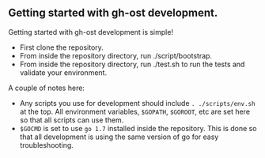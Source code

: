 ## Getting started with gh-ost development.

Getting started with gh-ost development is simple!

- First clone the repository.
- From inside the repository directory, run ./script/bootstrap.
- From inside the repository directory, run ./test.sh to run the tests and validate your environment.

A couple of notes here:

- Any scripts you use for development should include `. ./scripts/env.sh` at the top. All environment variables, `$GOPATH`, `$GOROOT`, etc are set here so that all scripts can use them.
- `$GOCMD` is set to use `go 1.7` installed inside the repository. This is done so that all development is using the same version of go for easy troubleshooting.

